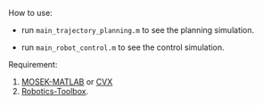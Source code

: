 How to use:

- run `main_trajectory_planning.m`  to see the planning simulation.

- run `main_robot_control.m` to see the control simulation.

Requirement:

1. [MOSEK-MATLAB](https://github.com/star2dust/MOSEK-MATLAB) or [CVX](https://github.com/cvxr/CVX)
2. [Robotics-Toolbox](https://github.com/star2dust/Robotics-Toolbox).

